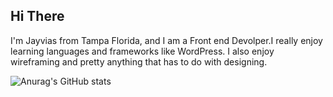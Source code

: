 ## Hi There

I'm Jayvias from Tampa Florida, and I am a Front end Devolper.I really enjoy learning languages and frameworks like WordPress. I also enjoy wireframing and pretty anything that has to do with designing.

![Anurag's GitHub stats](https://github-readme-stats.vercel.app/api?username=Snookiwantsmooshsmoosh&show_icons=true&theme=merko)
